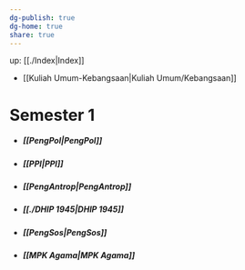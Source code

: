```yaml
---
dg-publish: true
dg-home: true
share: true
---
```


up: [[./Index|Index]] 

- [[Kuliah Umum-Kebangsaan|Kuliah Umum/Kebangsaan]]
# Semester 1
- ##### [[PengPol|PengPol]] 
- ##### [[PPI|PPI]]
- ##### [[PengAntrop|PengAntrop]]
- ##### [[./DHIP 1945|DHIP 1945]]
- ##### [[PengSos|PengSos]]
- ##### [[MPK Agama|MPK Agama]]
